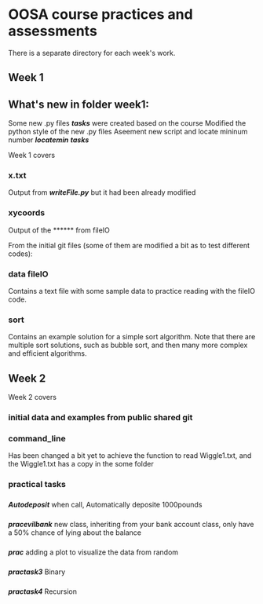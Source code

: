 # OOSA course practices and assessments

There is a separate directory for each week's work. 

## Week 1

## What's new in folder week1:
Some new .py files ***tasks*** were created based on the course 
Modified the python style of the new .py files
Aseement new script and locate mininum number ***locatemin*** ***tasks***

Week 1 covers

### x.txt
Output from ***writeFile.py*** but it had been already modified

### xycoords
Output of the ****** from fileIO

From the initial git files (some of them are modified a bit as to test different codes):
### data fileIO
Contains a text file with some sample data to practice reading with the fileIO code.
### sort
Contains an example solution for a simple sort algorithm. Note that there are multiple sort solutions, such as bubble sort, and then many more complex and efficient algorithms.


## Week 2

Week 2 covers
### initial data and examples from public shared git

### command\_line
Has been changed a bit yet to achieve the function to read Wiggle1.txt, and the Wiggle1.txt has a copy in the some folder

### practical tasks
###
***Autodeposit*** when call, Automatically deposite 1000pounds
###
***pracevilbank*** new class, inheriting from your bank account class, only have a 50% chance of lying about the balance
###
***prac*** adding a plot to visualize the data from random
###
***practask3*** Binary
###
***practask4*** Recursion


